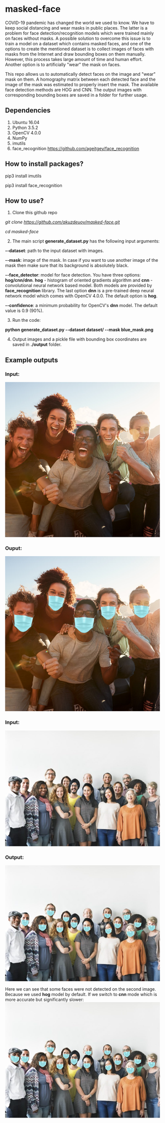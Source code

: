 # masked-face
COVID-19 pandemic has changed the world we used to know. We have to keep social distancing and wear masks in public places. The latter is a problem for face detection/recognition models which were trained mainly on faces without masks. A possible solution to overcome this issue is to train a model on a dataset which contains masked faces, and one of the options to create the mentioned dataset is to collect images of faces with masks from the Internet and draw bounding boxes on them manually. However, this process takes large amount of time and human effort. Another option is to artificially "wear" the mask on faces.  

This repo allows us to automatically detect faces on the image and "wear" mask on them. A homography matrix between each detected face and the image of the mask was estimated to properly insert the mask. The available face detection methods are HOG and CNN. The output images with corresponding bounding boxes are saved in a folder for further usage.   

## Dependencies
1. Ubuntu 16.04
2. Python 3.5.2 
3. OpenCV 4.0.0
4. NumPy
5. imutils
6. face_recognition https://github.com/ageitgey/face_recognition 

## How to install packages?
pip3 install imutils 

pip3 install face_recognition

## How to use?
1. Clone this github repo

*git clone https://github.com/akuzdeuov/masked-face.git*

*cd masked-face*

2. The main script **generate_dataset.py** has the following input arguments:

**--dataset**: path to the input dataset with images.

**--mask**: image of the mask. In case if you want to use another image of the mask then make sure that its background is absolutely black.

**--face_detector**: model for face detection. You have three options: **hog/cnn/dnn**. **hog** - histogram of oriented gradients algorithm and **cnn** - convolutional neural network based model. Both models are provided by **face_recognition** library. The last option **dnn** is a pre-trained deep neural network model which comes with OpenCV 4.0.0. The default option is **hog**.

**--confidence**: a minimum probability for OpenCV's **dnn** model. The default value is 0.9 (90%).

3. Run the code:

**python generate_dataset.py --dataset dataset/ --mask blue_mask.png** 

4. Output images and a pickle file with bounding box coordinates are saved in **./output** folder.

## Example outputs
### Input:
![example2_r](https://github.com/akuzdeuov/masked-face/blob/master/dataset/example_2.jpg)
### Ouput:
![example2](https://github.com/akuzdeuov/masked-face/blob/master/output/example_2.jpg)

### Input:
![example1_r](https://github.com/akuzdeuov/masked-face/blob/master/dataset/example_1.jpg)
### Output:
![example1](https://github.com/akuzdeuov/masked-face/blob/master/output/example_1.jpg)

Here we can see that some faces were not detected on the second image. Because we used **hog** model by default. If we switch to **cnn** mode which is more accurate but significantly slower:
![example_1cnn](https://github.com/akuzdeuov/masked-face/blob/master/output/example_1_cnn.jpg)
